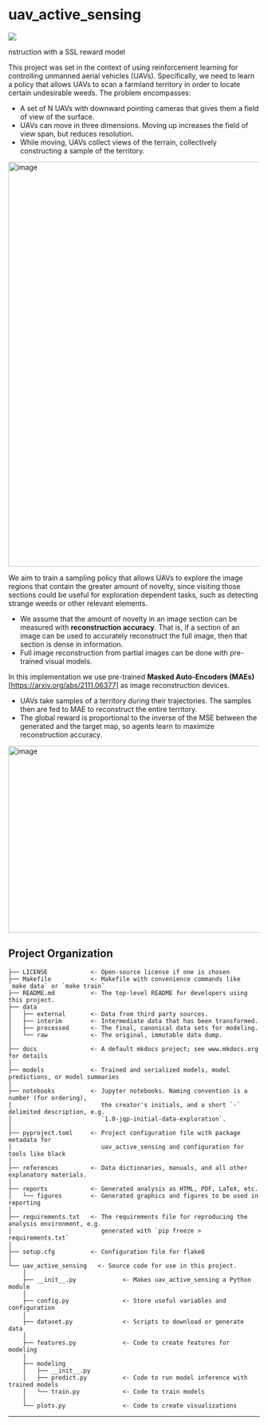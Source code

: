 # uav_active_sensing

<a target="_blank" href="https://cookiecutter-data-science.drivendata.org/">
    <img src="https://img.shields.io/badge/CCDS-Project%20template-328F97?logo=cookiecutter" />
</a>

nstruction with a SSL reward model

This project was set in the context of using reinforcement learning for controlling unmanned aerial vehicles (UAVs). Specifically, we need to learn a policy that allows UAVs to scan a farmland territory in order to locate certain undesirable weeds. The problem encompasses:
- A set of N UAVs with downward pointing cameras that gives them a field of view of the surface.
- UAVs can move in three dimensions. Moving up increases the field of view span, but reduces resolution.
- While moving, UAVs collect views of the terrain, collectively constructing a sample of the territory.

<img width="1440" height="810" alt="image" src="https://github.com/user-attachments/assets/80a0e511-ce25-4363-8723-96a2f23dad50" />

We aim to train a sampling policy that allows UAVs to explore the image regions that contain the greater amount of novelty, since visiting those sections could be useful for exploration dependent tasks, such as detecting strange weeds or other relevant elements.
- We assume that the amount of novelty in an image section can be measured with **reconstruction accuracy**. That is, if a section of an image can be used to accurately reconstruct the full image, then that section is dense in information.
- Full image reconstruction from partial images can be done with pre-trained visual models.

In this implementation we use pre-trained **Masked Auto-Encoders (MAEs)** [https://arxiv.org/abs/2111.06377] as image reconstruction devices.
- UAVs take samples of a territory during their trajectories. The samples then are fed to MAE to reconstruct the entire territory.
- The global reward is proportional to the inverse of the MSE between the generated and the target map, so agents learn to maximize reconstruction accuracy.

<img width="694" height="374" alt="image" src="https://github.com/user-attachments/assets/60a91b8a-65c5-4674-8285-40fcbfd971de" />


## Project Organization

```
├── LICENSE            <- Open-source license if one is chosen
├── Makefile           <- Makefile with convenience commands like `make data` or `make train`
├── README.md          <- The top-level README for developers using this project.
├── data
│   ├── external       <- Data from third party sources.
│   ├── interim        <- Intermediate data that has been transformed.
│   ├── processed      <- The final, canonical data sets for modeling.
│   └── raw            <- The original, immutable data dump.
│
├── docs               <- A default mkdocs project; see www.mkdocs.org for details
│
├── models             <- Trained and serialized models, model predictions, or model summaries
│
├── notebooks          <- Jupyter notebooks. Naming convention is a number (for ordering),
│                         the creator's initials, and a short `-` delimited description, e.g.
│                         `1.0-jqp-initial-data-exploration`.
│
├── pyproject.toml     <- Project configuration file with package metadata for 
│                         uav_active_sensing and configuration for tools like black
│
├── references         <- Data dictionaries, manuals, and all other explanatory materials.
│
├── reports            <- Generated analysis as HTML, PDF, LaTeX, etc.
│   └── figures        <- Generated graphics and figures to be used in reporting
│
├── requirements.txt   <- The requirements file for reproducing the analysis environment, e.g.
│                         generated with `pip freeze > requirements.txt`
│
├── setup.cfg          <- Configuration file for flake8
│
└── uav_active_sensing   <- Source code for use in this project.
    │
    ├── __init__.py             <- Makes uav_active_sensing a Python module
    │
    ├── config.py               <- Store useful variables and configuration
    │
    ├── dataset.py              <- Scripts to download or generate data
    │
    ├── features.py             <- Code to create features for modeling
    │
    ├── modeling                
    │   ├── __init__.py 
    │   ├── predict.py          <- Code to run model inference with trained models          
    │   └── train.py            <- Code to train models
    │
    └── plots.py                <- Code to create visualizations
```

--------

